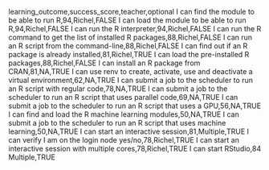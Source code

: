 learning_outcome,success_score,teacher,optional
I can find the module to be able to run R,94,Richel,FALSE
I can load the module to be able to run R,94,Richel,FALSE
I can run the R interpreter,94,Richel,FALSE
I can run the R command to get the list of installed R packages,88,Richel,FALSE
I can run an R script from the command-line,88,Richel,FALSE
I can find out if an R package is already installed,81,Richel,TRUE
I can load the pre-installed R packages,88,Richel,FALSE
I can install an R package from CRAN,81,NA,TRUE
I can use renv to create, activate, use and deactivate a virtual environment,62,NA,TRUE
I can submit a job to the scheduler to run an R script with regular code,78,NA,TRUE
I can submit a job to the scheduler to run an R script that uses parallel code,69,NA,TRUE
I can submit a job to the scheduler to run an R script that uses a GPU,56,NA,TRUE
I can find and load the R machine learning modules,50,NA,TRUE
I can submit a job to the scheduler to run an R script that uses machine learning,50,NA,TRUE
I can start an interactive session,81,Multiple,TRUE
I can verify I am on the login node yes/no,78,Richel,TRUE
I can start an interactive session with multiple cores,78,Richel,TRUE
I can start RStudio,84 Multiple,TRUE
